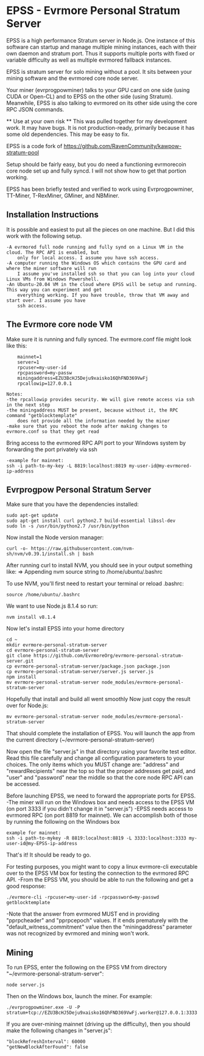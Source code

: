 

# EPSS - Evrmore Personal Stratum Server


EPSS is a high performance Stratum server in Node.js. One instance of this software can startup and 
manage multiple mining instances, each with their own daemon and stratum port. Thus it supports 
multiple ports with fixed or variable difficulty as well as multiple evrmored fallback instances.

EPSS is stratum server for solo mining without a pool. It sits between your mining software and the evrmored 
core node server. 

Your miner (evrprogpowminer) talks to your GPU card on one side (using CUDA or Open-CL) and to EPSS on the 
other side (using Stratum). Meanwhile, EPSS is also talking to evrmored on its other side using the core RPC
JSON commands.

** Use at your own risk ** 
This was pulled together for my development work. It may have bugs. It is not production-ready, primarily
because it has some old dependencies. This may be easy to fix.

EPSS is a code fork of https://github.com/RavenCommunity/kawpow-stratum-pool

Setup should be fairly easy, but you do need a functioning evrmorecoin core node set up and fully syncd.
I will not show how to get that portion working.

EPSS has been briefly tested and verified to work using Evrprogpowminer, TT-Miner, T-RexMiner,
GMiner, and NBMiner.


## Installation Instructions

It is possible and easiest to put all the pieces on one machine. But I did this work with the following
setup.

	-A evrmored full node running and fully synd on a Linux VM in the cloud. The RPC API is enabled, but
		only for local access. I assume you have ssh access.
	-A computer running the Windows OS which contains the GPU card and where the miner software will run
		I assume you've installed ssh so that you can log into your cloud Linux VMs from Windows Powershell.
	-An Ubuntu-20.04 VM in the cloud where EPSS will be setup and running. This way you can experiment and get
		everything working. If you have trouble, throw that VM away and start over. I assume you have
		ssh access.

## The Evrmore core node VM

Make sure it is running and fully synced. The evrmore.conf file might look like this:
```	
	mainnet=1
	server=1
	rpcuser=my-user-id
	rpcpassword=my-passw
	miningaddress=EZU3BcHJ5Deju9xaisko16QhFND369VwFj
	rpcallowip=127.0.0.1
```
	
	Notes:
	-the rpcallowip provides security. We will give remote access via ssh in the next step
	-the miningaddress MUST be present, because without it, the RPC command "getblocktemplate"
		does not provide all the information needed by the miner
	-make sure that you reboot the node after making changes to evrmore.conf so that they get read

Bring access to the evrmored RPC API port to your Windows system by forwarding the port privately via ssh

	-example for mainnet: 
	ssh -i path-to-my-key -L 8819:localhost:8819 my-user-id@my-evrmored-ip-address
		
		
## Evrprogpow Personal Stratum Server


Make sure that you have the dependencies installed:

	sudo apt-get update
	sudo apt-get install curl python2.7 build-essential libssl-dev
	sudo ln -s /usr/bin/python2.7 /usr/bin/python
	
Now install the Node version manager:

	curl -o- https://raw.githubusercontent.com/nvm-sh/nvm/v0.39.1/install.sh | bash

After running curl to install NVM, you should see in your output something like:
	=> Appending nvm source string to /home/ubuntu/.bashrc

To use NVM, you'll first need to restart your terminal or reload .bashrc:

	source /home/ubuntu/.bashrc

We want to use Node.js 8.1.4 so run:

	nvm install v8.1.4

Now let's install EPSS into your home directory

	cd ~
    mkdir evrmore-personal-stratum-server
    cd evrmore-personal-stratum-server
    git clone https://github.com/EvrmoreOrg/evrmore-personal-stratum-server.git
    cp evrmore-personal-stratum-server/package.json package.json
    cp evrmore-personal-stratum-server/server.js server.js
    npm install
    mv evrmore-personal-stratum-server node_modules/evrmore-personal-stratum-server
	
Hopefully that install and build all went smoothly
Now just copy the result over for Node.js:

	mv evrmore-personal-stratum-server node_modules/evrmore-personal-stratum-server
	
That should complete the installation of EPSS.
You will launch the app from the current directory (~/evrmore-personal-stratum-server)

Now open the file "server.js" in that directory using your favorite test editor.
Read this file carefully and change all configuration parameters to your choices.
The only items which you MUST change are:
    "address" and "rewardRecipients" near the top so that the proper addresses get paid, and
    "user" and "password" near the middle so that the core node RPC API can be accessed.

Before launching EPSS, we need to forward the appropriate ports for EPSS.
-The miner will run on the Windows box and needs access to the EPSS VM (on port 3333 if you 
didn't change it in "server.js")
-EPSS needs access to evrmored RPC (on port 8819 for mainnet).
We can accomplish both of those by running the following on the Windows box

	example for mainnet: 
	ssh -i path-to-mykey -R 8819:localhost:8819 -L 3333:localhost:3333 my-user-id@my-EPSS-ip-address

That's it! It should be ready to go.

For testing purposes, you might want to copy a linux evrmore-cli executable over to the EPSS
VM box for testing the connection to the evrmored RPC API.
-From the EPSS VM, you should be able to run the following and get a good response:

	./evrmore-cli -rpcuser=my-user-id -rpcpassword=my-passwd getblocktemplate
	
-Note that the answer from evrmored MUST end in providing "pprpcheader" and "pprpcepoch"
values. If it ends prematurely with the "default_witness_commitment" value then the
"miningaddress" parameter was not recognized by evrmored and mining won't work.
	
## Mining


To run EPSS, enter the following on the EPSS VM from directory "~/evrmore-personal-stratum-server":

	node server.js
	
Then on the Windows box, launch the miner. For example:

	./evrprogpowminer.exe -U -P stratum+tcp://EZU3BcHJ5Deju9xaisko16QhFND369VwFj.worker@127.0.0.1:3333

If you are over-mining mainnet (driving up the difficulty), then you should make the following
changes in "server.js":

	"blockRefreshInterval": 60000
	"getNewBlockAfterFound": false

